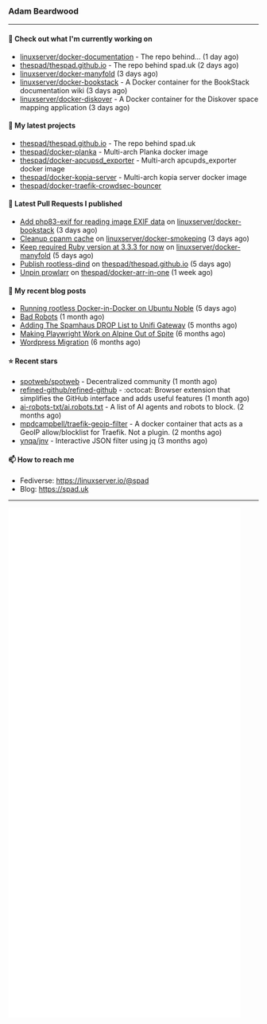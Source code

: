 ### Adam Beardwood
---
#### 👷 Check out what I'm currently working on

- [linuxserver/docker-documentation](https://github.com/linuxserver/docker-documentation) - The repo behind... (1 day ago)
- [thespad/thespad.github.io](https://github.com/thespad/thespad.github.io) - The repo behind spad.uk (2 days ago)
- [linuxserver/docker-manyfold](https://github.com/linuxserver/docker-manyfold) (3 days ago)
- [linuxserver/docker-bookstack](https://github.com/linuxserver/docker-bookstack) - A Docker container for the BookStack documentation wiki (3 days ago)
- [linuxserver/docker-diskover](https://github.com/linuxserver/docker-diskover) - A Docker container for the Diskover space mapping application (3 days ago)

#### 🌱 My latest projects

- [thespad/thespad.github.io](https://github.com/thespad/thespad.github.io) - The repo behind spad.uk
- [thespad/docker-planka](https://github.com/thespad/docker-planka) - Multi-arch Planka docker image
- [thespad/docker-apcupsd_exporter](https://github.com/thespad/docker-apcupsd_exporter) - Multi-arch apcupds_exporter docker image
- [thespad/docker-kopia-server](https://github.com/thespad/docker-kopia-server) - Multi-arch kopia server docker image 
- [thespad/docker-traefik-crowdsec-bouncer](https://github.com/thespad/docker-traefik-crowdsec-bouncer)

#### 🔨 Latest Pull Requests I published

- [Add php83-exif for reading image EXIF data](https://github.com/linuxserver/docker-bookstack/pull/224) on [linuxserver/docker-bookstack](https://github.com/linuxserver/docker-bookstack) (3 days ago)
- [Cleanup cpanm cache](https://github.com/linuxserver/docker-smokeping/pull/182) on [linuxserver/docker-smokeping](https://github.com/linuxserver/docker-smokeping) (3 days ago)
- [Keep required Ruby version at 3.3.3 for now](https://github.com/linuxserver/docker-manyfold/pull/4) on [linuxserver/docker-manyfold](https://github.com/linuxserver/docker-manyfold) (5 days ago)
- [Publish rootless-dind](https://github.com/thespad/thespad.github.io/pull/24) on [thespad/thespad.github.io](https://github.com/thespad/thespad.github.io) (5 days ago)
- [Unpin prowlarr](https://github.com/thespad/docker-arr-in-one/pull/22) on [thespad/docker-arr-in-one](https://github.com/thespad/docker-arr-in-one) (1 week ago)

#### 📜 My recent blog posts

- [Running rootless Docker-in-Docker on Ubuntu Noble](https://www.spad.uk/posts/rootless-dind-noble/) (5 days ago)
- [Bad Robots](https://www.spad.uk/posts/bad-robots/) (1 month ago)
- [Adding The Spamhaus DROP List to Unifi Gateway](https://www.spad.uk/posts/adding-spamhaus-drop-list-to-unifi-gateway/) (5 months ago)
- [Making Playwright Work on Alpine Out of Spite](https://www.spad.uk/posts/making-playwright-work-on-alpine-out-of-spite/) (6 months ago)
- [Wordpress Migration](https://www.spad.uk/posts/wordpress-migration/) (6 months ago)

#### ⭐ Recent stars

- [spotweb/spotweb](https://github.com/spotweb/spotweb) - Decentralized community (1 month ago)
- [refined-github/refined-github](https://github.com/refined-github/refined-github) - :octocat: Browser extension that simplifies the GitHub interface and adds useful features (1 month ago)
- [ai-robots-txt/ai.robots.txt](https://github.com/ai-robots-txt/ai.robots.txt) - A list of AI agents and robots to block. (2 months ago)
- [mpdcampbell/traefik-geoip-filter](https://github.com/mpdcampbell/traefik-geoip-filter) - A docker container that acts as a GeoIP allow/blocklist for Traefik. Not a plugin. (2 months ago)
- [ynqa/jnv](https://github.com/ynqa/jnv) - Interactive JSON filter using jq (3 months ago)

#### 📫 How to reach me
- Fediverse: https://linuxserver.io/@spad
- Blog: https://spad.uk
---
<img src="https://raw.githubusercontent.com/thespad/thespad/main/github-metrics.svg">
